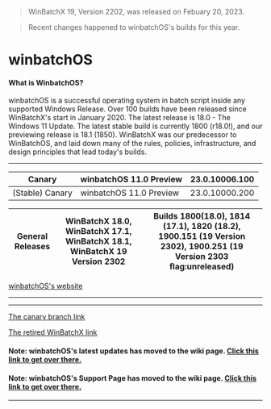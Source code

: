 > WinBatchX 19, Version 2202, was released on Febuary 20, 2023.

> Recent changes happened to winbatchOS's builds for this year.

# winbatchOS

#### What is WinbatchOS?
winbatchOS is a successful operating system in batch script inside any supported Windows Release. Over 100 builds have been released since WinBatchX's start in January 2020. The latest release is 18.0 - The Windows 11 Update. The latest stable build is currently 1800 (r18.0!), and our previewing release is 18.1 (1850).
WinBatchX was our predecessor to WinBatchOS, and laid down many of the rules, policies, infrastructure, and design principles that lead today's builds.

---

Canary | winbatchOS 11.0 Preview | 23.0.10006.100
-|-|-
(Stable) Canary | winbatchOS 11.0 Preview | 23.0.10000.200

General Releases | WinBatchX 18.0, WinBatchX 17.1, WinBatchX 18.1, WinBatchX 19 Version 2302 | Builds 1800(18.0), 1814 (17.1), 1820 (18.2), 1900.151 (19 Version 2302), 1900.251 (19 Version 2303 flag:unreleased)
-|-|-

[winbatchOS's website](https://bes-ptah.github.io/winbatchOS/)
***


***

[The canary branch link](https://github.com/bes-ptah/winbatchOS/tree/canary)

[The retired WinBatchX link](https://github.com/bes-ptah/winbatchx/)

#### Note: winbatchOS's latest updates has moved to the wiki page. [Click this link to get over there.](https://github.com/bes-ptah/winbatchOS/wiki)

#### Note: winbatchOS's Support Page has moved to the wiki page. [Click this link to get over there.](https://github.com/bes-ptah/winbatchOS/wiki/Support-Page)






***







